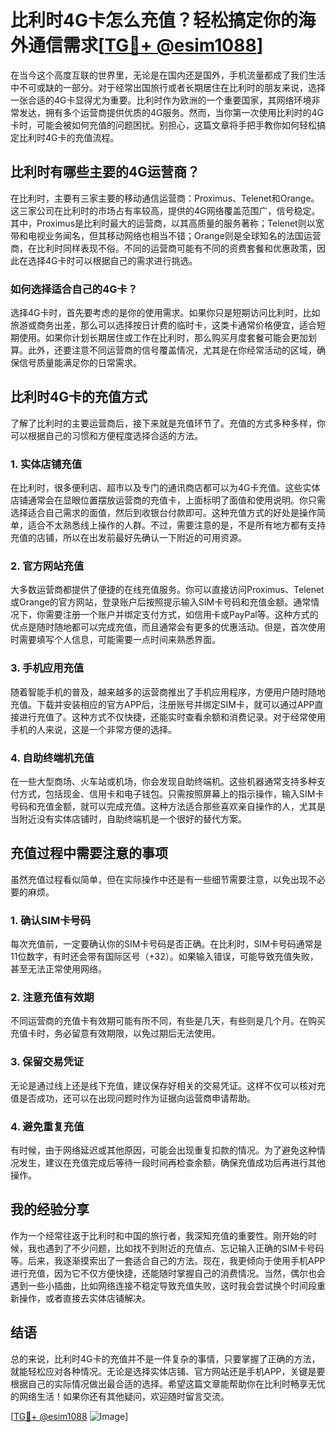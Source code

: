 # 比利时4G卡怎么充值？轻松搞定你的海外通信需求[[TG💪+ @esim1088](https://t.me/s/esim1088)]

在当今这个高度互联的世界里，无论是在国内还是国外，手机流量都成了我们生活中不可或缺的一部分。对于经常出国旅行或者长期居住在比利时的朋友来说，选择一张合适的4G卡显得尤为重要。比利时作为欧洲的一个重要国家，其网络环境非常发达，拥有多个运营商提供优质的4G服务。然而，当你第一次使用比利时的4G卡时，可能会被如何充值的问题困扰。别担心，这篇文章将手把手教你如何轻松搞定比利时4G卡的充值流程。

## 比利时有哪些主要的4G运营商？

在比利时，主要有三家主要的移动通信运营商：Proximus、Telenet和Orange。这三家公司在比利时的市场占有率较高，提供的4G网络覆盖范围广，信号稳定。其中，Proximus是比利时最大的运营商，以其高质量的服务著称；Telenet则以宽带和电视业务闻名，但其移动网络也相当不错；Orange则是全球知名的法国运营商，在比利时同样表现不俗。不同的运营商可能有不同的资费套餐和优惠政策，因此在选择4G卡时可以根据自己的需求进行挑选。

### 如何选择适合自己的4G卡？

选择4G卡时，首先要考虑的是你的使用需求。如果你只是短期访问比利时，比如旅游或商务出差，那么可以选择按日计费的临时卡，这类卡通常价格便宜，适合短期使用。如果你计划长期居住或工作在比利时，那么购买月度套餐可能会更加划算。此外，还要注意不同运营商的信号覆盖情况，尤其是在你经常活动的区域，确保信号质量能满足你的日常需求。

## 比利时4G卡的充值方式

了解了比利时的主要运营商后，接下来就是充值环节了。充值的方式多种多样，你可以根据自己的习惯和方便程度选择合适的方法。

### 1. 实体店铺充值

在比利时，很多便利店、超市以及专门的通讯商店都可以为4G卡充值。这些实体店铺通常会在显眼位置摆放运营商的充值卡，上面标明了面值和使用说明。你只需选择适合自己需求的面值，然后到收银台付款即可。这种充值方式的好处是操作简单，适合不太熟悉线上操作的人群。不过，需要注意的是，不是所有地方都有支持充值的店铺，所以在出发前最好先确认一下附近的可用资源。

### 2. 官方网站充值

大多数运营商都提供了便捷的在线充值服务。你可以直接访问Proximus、Telenet或Orange的官方网站，登录账户后按照提示输入SIM卡号码和充值金额。通常情况下，你需要注册一个账户并绑定支付方式，如信用卡或PayPal等。这种方式的优点是随时随地都可以完成充值，而且通常会有更多的优惠活动。但是，首次使用时需要填写个人信息，可能需要一点时间来熟悉界面。

### 3. 手机应用充值

随着智能手机的普及，越来越多的运营商推出了手机应用程序，方便用户随时随地充值。下载并安装相应的官方APP后，注册账号并绑定SIM卡，就可以通过APP直接进行充值了。这种方式不仅快捷，还能实时查看余额和消费记录。对于经常使用手机的人来说，这是一个非常方便的选择。

### 4. 自助终端机充值

在一些大型商场、火车站或机场，你会发现自助终端机。这些机器通常支持多种支付方式，包括现金、信用卡和电子钱包。只需按照屏幕上的指示操作，输入SIM卡号码和充值金额，就可以完成充值。这种方法适合那些喜欢亲自操作的人，尤其是当附近没有实体店铺时，自助终端机是一个很好的替代方案。

## 充值过程中需要注意的事项

虽然充值过程看似简单，但在实际操作中还是有一些细节需要注意，以免出现不必要的麻烦。

### 1. 确认SIM卡号码

每次充值前，一定要确认你的SIM卡号码是否正确。在比利时，SIM卡号码通常是11位数字，有时还会带有国际区号（+32）。如果输入错误，可能导致充值失败，甚至无法正常使用网络。

### 2. 注意充值有效期

不同运营商的充值卡有效期可能有所不同，有些是几天，有些则是几个月。在购买充值卡时，务必留意有效期限，以免过期后无法使用。

### 3. 保留交易凭证

无论是通过线上还是线下充值，建议保存好相关的交易凭证。这样不仅可以核对充值是否成功，还可以在出现问题时作为证据向运营商申请帮助。

### 4. 避免重复充值

有时候，由于网络延迟或其他原因，可能会出现重复扣款的情况。为了避免这种情况发生，建议在充值完成后等待一段时间再检查余额，确保充值成功后再进行其他操作。

## 我的经验分享

作为一个经常往返于比利时和中国的旅行者，我深知充值的重要性。刚开始的时候，我也遇到了不少问题，比如找不到附近的充值点、忘记输入正确的SIM卡号码等。后来，我逐渐摸索出了一套适合自己的方法。现在，我更倾向于使用手机APP进行充值，因为它不仅方便快捷，还能随时掌握自己的消费情况。当然，偶尔也会遇到一些小插曲，比如网络连接不稳定导致充值失败，这时我会尝试换个时间段重新操作，或者直接去实体店铺解决。

## 结语

总的来说，比利时4G卡的充值并不是一件复杂的事情，只要掌握了正确的方法，就能轻松应对各种情况。无论是选择实体店铺、官方网站还是手机APP，关键是要根据自己的实际情况做出最合适的选择。希望这篇文章能帮助你在比利时畅享无忧的网络生活！如果你还有其他疑问，欢迎随时留言交流。

[[TG💪+ @esim1088](https://t.me/s/esim1088) ![Image](https://i.postimg.cc/4NQfJmqS/Snipaste-2025-05-13-00-14-12.png)]